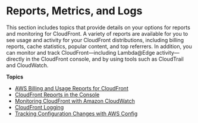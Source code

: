 # Reports, Metrics, and Logs<a name="reports-and-monitoring"></a>

This section includes topics that provide details on your options for reports and monitoring for CloudFront\. A variety of reports are available for you to see usage and activity for your CloudFront distributions, including billing reports, cache statistics, popular content, and top referrers\. In addition, you can monitor and track CloudFront—including Lambda@Edge activity—directly in the CloudFront console, and by using tools such as CloudTrail and CloudWatch\. 

**Topics**
+ [AWS Billing and Usage Reports for CloudFront](reports-billing.md)
+ [CloudFront Reports in the Console](reports.md)
+ [Monitoring CloudFront with Amazon CloudWatch](monitoring-using-cloudwatch.md)
+ [CloudFront Logging](logging.md)
+ [Tracking Configuration Changes with AWS Config](TrackingChanges.md)